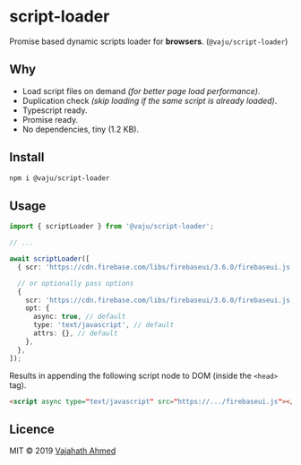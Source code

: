 # script-loader

Promise based dynamic scripts loader for **browsers**. (`@vaju/script-loader`)

## Why

- Load script files on demand _(for better page load performance)_.
- Duplication check _(skip loading if the same script is already loaded)_.
- Typescript ready.
- Promise ready.
- No dependencies, tiny (1.2 KB).

## Install

```bash
npm i @vaju/script-loader
```

## Usage

```ts
import { scriptLoader } from '@vaju/script-loader';

// ...

await scriptLoader([
  { scr: 'https://cdn.firebase.com/libs/firebaseui/3.6.0/firebaseui.js' },

  // or optionally pass options
  {
    scr: 'https://cdn.firebase.com/libs/firebaseui/3.6.0/firebaseui.js',
    opt: {
      async: true, // default
      type: 'text/javascript', // default
      attrs: {}, // default
    },
  },
]);
```

Results in appending the following script node to DOM (inside the `<head>` tag).

```html
<script async type=​"text/​javascript" src=​"https://.../​firebaseui.js">​</script>​
```

## Licence

MIT &copy; 2019 [Vajahath Ahmed](https://twitter.com/vajahath7)

